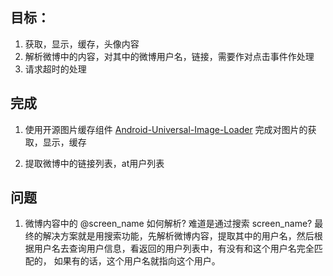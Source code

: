 

## 目标：

1. 获取，显示，缓存，头像内容
2. 解析微博中的内容，对其中的微博用户名，链接，需要作对点击事件作处理
3. 请求超时的处理


## 完成

1. 使用开源图片缓存组件 [Android-Universal-Image-Loader](https://github.com/nostra13/Android-Universal-Image-Loader) 完成对图片的获取，显示，缓存

2. 提取微博中的链接列表，at用户列表

## 问题

1. 微博内容中的 @screen_name 如何解析? 难道是通过搜索 screen_name?
最终的解决方案就是用搜索功能，先解析微博内容，提取其中的用户名，然后根据用户名去查询用户信息，看返回的用户列表中，有没有和这个用户名完全匹配的，
如果有的话，这个用户名就指向这个用户。


